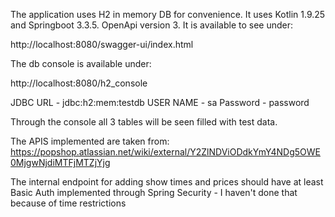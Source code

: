 The application uses H2 in memory DB for convenience.
It uses Kotlin 1.9.25 and Springboot 3.3.5.
OpenApi version 3.
It is available to see under:

http://localhost:8080/swagger-ui/index.html

The db console is available under:

http://localhost:8080/h2_console

JDBC URL - jdbc:h2:mem:testdb
USER NAME - sa
Password - password

Through the console all 3 tables will be seen filled with test data.


The APIS implemented are taken from:
https://popshop.atlassian.net/wiki/external/Y2ZlNDViODdkYmY4NDg5OWE0MjgwNjdiMTFjMTZjYjg

The internal endpoint for adding show times and prices should have at least Basic Auth implemented through Spring Security - I haven't done that because of time restrictions
